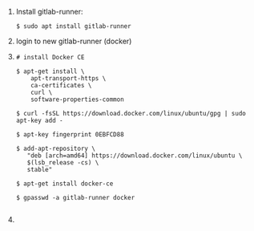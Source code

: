 1.  Install gitlab-runner:

    ```shell
    $ sudo apt install gitlab-runner
    ```



1.  login to new gitlab-runner (docker)

2.  ```
    # install Docker CE
    
    $ apt-get install \
        apt-transport-https \
        ca-certificates \
        curl \
        software-properties-common
    
    $ curl -fsSL https://download.docker.com/linux/ubuntu/gpg | sudo apt-key add -
    
    $ apt-key fingerprint 0EBFCD88
    
    $ add-apt-repository \
       "deb [arch=amd64] https://download.docker.com/linux/ubuntu \
       $(lsb_release -cs) \
       stable"
    
    $ apt-get install docker-ce
    
    $ gpasswd -a gitlab-runner docker
    
    
    ```

3.  